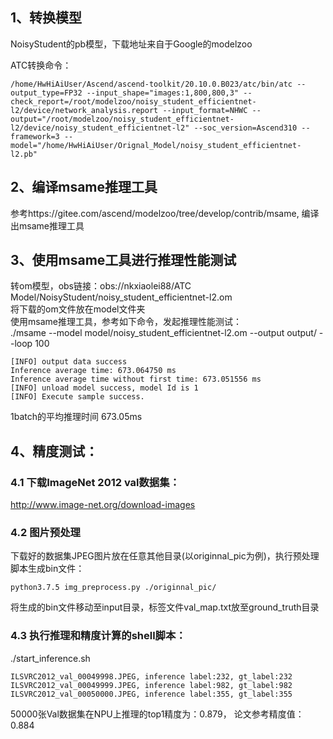 ## 1、转换模型
NoisyStudent的pb模型，下载地址来自于Google的modelzoo

ATC转换命令：
```
/home/HwHiAiUser/Ascend/ascend-toolkit/20.10.0.B023/atc/bin/atc --output_type=FP32 --input_shape="images:1,800,800,3" --check_report=/root/modelzoo/noisy_student_efficientnet-l2/device/network_analysis.report --input_format=NHWC --output="/root/modelzoo/noisy_student_efficientnet-l2/device/noisy_student_efficientnet-l2" --soc_version=Ascend310 --framework=3 --model="/home/HwHiAiUser/Orignal_Model/noisy_student_efficientnet-l2.pb" 
```
## 2、编译msame推理工具
参考https://gitee.com/ascend/modelzoo/tree/develop/contrib/msame, 编译出msame推理工具

## 3、使用msame工具进行推理性能测试
转om模型，obs链接：obs://nkxiaolei88/ATC Model/NoisyStudent/noisy_student_efficientnet-l2.om\
将下载的om文件放在model文件夹\
使用msame推理工具，参考如下命令，发起推理性能测试： \
./msame --model model/noisy_student_efficientnet-l2.om --output output/ --loop 100
```
[INFO] output data success
Inference average time: 673.064750 ms
Inference average time without first time: 673.051556 ms
[INFO] unload model success, model Id is 1
[INFO] Execute sample success.
```
1batch的平均推理时间 673.05ms


## 4、精度测试：

### 4.1 下载ImageNet 2012 val数据集： 
http://www.image-net.org/download-images

### 4.2 图片预处理
下载好的数据集JPEG图片放在任意其他目录(以originnal_pic为例)，执行预处理脚本生成bin文件：
```
python3.7.5 img_preprocess.py ./originnal_pic/
```
将生成的bin文件移动至input目录，标签文件val_map.txt放至ground_truth目录

### 4.3 执行推理和精度计算的shell脚本： 
./start_inference.sh
```
ILSVRC2012_val_00049998.JPEG, inference label:232, gt_label:232
ILSVRC2012_val_00049999.JPEG, inference label:982, gt_label:982
ILSVRC2012_val_00050000.JPEG, inference label:355, gt_label:355
```
50000张Val数据集在NPU上推理的top1精度为：0.879， 论文参考精度值：0.884